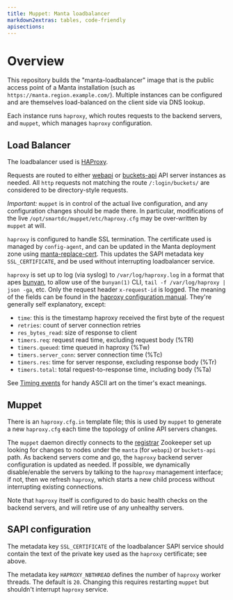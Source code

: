```yaml
---
title: Muppet: Manta loadbalancer
markdown2extras: tables, code-friendly
apisections:
---
```

<!--
    This Source Code Form is subject to the terms of the Mozilla Public
    License, v. 2.0. If a copy of the MPL was not distributed with this
    file, You can obtain one at http://mozilla.org/MPL/2.0/.
-->

<!--
    Copyright 2019 Joyent, Inc.
    Copyright 2024 MNX Cloud, Inc.
-->

# Overview

This repository builds the "manta-loadbalancer" image that is the public access
point of a Manta installation (such as `https://manta.region.example.com/`).
Multiple instances can be configured and are themselves load-balanced on the
client side via DNS lookup.

Each instance runs `haproxy`, which routes requests to the backend servers,
and `muppet`, which manages `haproxy` configuration.

## Load Balancer

The loadbalancer used is [HAProxy](http://www.haproxy.org/).

Requests are routed to either [webapi](https://github.com/TritonDataCenter/manta-muskie/)
or [buckets-api](https://github.com/TritonDataCenter/manta-buckets-api) API
server instances as needed.  All `http` requests not matching the route
`/:login/buckets/` are considered to be directory-style requests.

*Important:* `muppet` is in control of the actual live configuration, and any
configuration changes should be made there. In particular, modifications of the
live `/opt/smartdc/muppet/etc/haproxy.cfg` may be over-written by `muppet` at
will.

`haproxy` is configured to handle SSL termination. The certificate used is
managed by `config-agent`, and can be updated in the Manta deployment zone using
[manta-replace-cert](https://github.com/TritonDataCenter/sdc-manta/blob/master/cmd/manta-replace-cert.js).
This updates the SAPI metadata key `SSL_CERTIFICATE`, and be used without
interrupting loadbalancer service.

`haproxy` is set up to log (via syslog) to `/var/log/haproxy.log` in a format
that apes [bunyan](https://github.com/trentm/node-bunyan), to allow use of the
`bunyan(1)` CLI, `tail -f /var/log/haproxy | json -ga`, etc. Only the request
header `x-request-id` is logged. The meaning of the fields can be found in the
[haproxy configuration
manual](https://cbonte.github.io/haproxy-dconv/2.0/configuration.html). They're
generally self explanatory, except:

 - `time`: this is the timestamp haproxy received the first byte of the request
 - `retries`: count of server connection retries
 - `res_bytes_read`: size of response to client
 - `timers.req`: request read time, excluding request body (%TR)
 - `timers.queued`: time queued in haproxy (%Tw)
 - `timers.server_conn`: server connection time (%Tc)
 - `timers.res`: time for server response, excluding response body (%Tr)
 - `timers.total`: total request-to-response time, including body (%Ta)

See [Timing
events](https://cbonte.github.io/haproxy-dconv/2.0/configuration.html#8.4) for
handy ASCII art on the timer's exact meanings.

## Muppet

There is an `haproxy.cfg.in` template file; this is used by `muppet` to generate
a new `haproxy.cfg` each time the topology of online API servers changes.

The `muppet` daemon directly connects to the
[registrar](https://github.com/TritonDataCenter/registrar) Zookeeper set up
looking for changes to nodes under the `manta` (for `webapi`) or `buckets-api`
path.  As backend servers come and go, the `haproxy` backend server
configuration is updated as needed. If possible, we dynamically disable/enable
the servers by talking to the `haproxy` management interface; if not, then we
refresh `haproxy`, which starts a new child process without interrupting
existing connections.

Note that `haproxy` itself is configured to do basic health checks on the
backend servers, and will retire use of any unhealthy servers.

## SAPI configuration

The metadata key `SSL_CERTIFICATE` of the loadbalancer SAPI service should
contain the text of the private key used as the `haproxy` certificate; see
above.

The metadata key `HAPROXY_NBTHREAD` defines the number of `haproxy` worker
threads. The default is `20`. Changing this requires restarting `muppet` but
shouldn't interrupt `haproxy` service.
